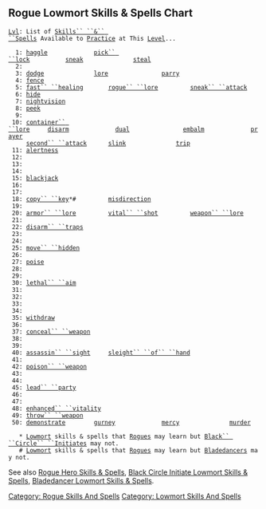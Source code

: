## Rogue Lowmort Skills & Spells Chart

[`Lvl`](Level.md "wikilink")`: List of `[`Skills`` ``&`` ``Spells`](:Category:_Skills_And_Spells.md "wikilink")` Available to `[`Practice`](Practice.md "wikilink")` at This `[`Level`](Level.md "wikilink")`...`  
`     `  
`  1: `[`haggle`](Haggle.md "wikilink")`             `[`pick`` ``lock`](Pick_Lock.md "wikilink")`          `[`sneak`](Sneak.md "wikilink")`              `[`steal`](Steal.md "wikilink")  
`  2: `  
`  3: `[`dodge`](Dodge.md "wikilink")`              `[`lore`](Lore.md "wikilink")`               `[`parry`](Parry.md "wikilink")  
`  4: `[`fence`](Fence.md "wikilink")  
`  5: `[`fast`` ``healing`](Fast_Healing.md "wikilink")`       `[`rogue`` ``lore`](Rogue_Lore.md "wikilink")`         `[`sneak`` ``attack`](Sneak_Attack.md "wikilink")  
`  6: `[`hide`](Hide.md "wikilink")  
`  7: `[`nightvision`](Nightvision.md "wikilink")  
`  8: `[`peek`](Peek.md "wikilink")  
`  9: `  
` 10: `[`container`` ``lore`](Container_Lore.md "wikilink")`     `[`disarm`](Disarm.md "wikilink")`             `[`dual`](Dual.md "wikilink")`               `[`embalm`](Embalm.md "wikilink")`             `[`prayer`](Prayer.md "wikilink")  
`     `[`second`` ``attack`](Second_Attack.md "wikilink")`      `[`slink`](Slink.md "wikilink")`              `[`trip`](Trip.md "wikilink")  
` 11: `[`alertness`](Alertness.md "wikilink")  
` 12: `  
` 13: `  
` 14: `  
` 15: `[`blackjack`](Blackjack.md "wikilink")  
` 16: `  
` 17: `  
` 18: `[`copy`` ``key`](Copy_Key.md "wikilink")`*#         `[`misdirection`](Misdirection.md "wikilink")  
` 19: `  
` 20: `[`armor`` ``lore`](Armor_Lore.md "wikilink")`         `[`vital`` ``shot`](Vital_Shot.md "wikilink")`         `[`weapon`` ``lore`](Weapon_Lore.md "wikilink")  
` 21: `  
` 22: `[`disarm`` ``traps`](Disarm_Traps.md "wikilink")  
` 23: `  
` 24: `  
` 25: `[`move`` ``hidden`](Move_Hidden.md "wikilink")  
` 26: `  
` 27: `[`poise`](Poise.md "wikilink")  
` 28: `  
` 29: `  
` 30: `[`lethal`` ``aim`](Lethal_Aim.md "wikilink")  
` 31: `  
` 32: `  
` 33: `  
` 34: `  
` 35: `[`withdraw`](Withdraw_(skill).md "wikilink")  
` 36: `  
` 37: `[`conceal`` ``weapon`](Conceal_Weapon.md "wikilink")  
` 38: `  
` 39: `  
` 40: `[`assassin`` ``sight`](Assassin_Sight.md "wikilink")`     `[`sleight`` ``of`` ``hand`](Sleight_Of_Hand.md "wikilink")  
` 41: `  
` 42: `[`poison`` ``weapon`](Poison_Weapon.md "wikilink")  
` 43: `  
` 44: `  
` 45: `[`lead`` ``party`](Lead_Party.md "wikilink")  
` 46: `  
` 47: `  
` 48: `[`enhanced`` ``vitality`](Enhanced_Vitality.md "wikilink")  
` 49: `[`throw`` ``weapon`](Throw_Weapon.md "wikilink")  
` 50: `[`demonstrate`](Demonstrate.md "wikilink")`        `[`gurney`](Gurney.md "wikilink")`             `[`mercy`](Mercy.md "wikilink")`              `[`murder`](Murder.md "wikilink")  
`     `  
`   * `[`Lowmort`](:Category:_Lowmort.md "wikilink")` skills & spells that `[`Rogues`](:Category:_Rogues.md "wikilink")` may learn but `[`Black`` ``Circle`` ``Initiates`](:Category:_Black_Circle_Initiates.md "wikilink")` may not.`  
`   # `[`Lowmort`](:Category:_Lowmort.md "wikilink")` skills & spells that `[`Rogues`](:Category:_Rogues.md "wikilink")` may learn but `[`Bladedancers`](:Category:_Bladedancers.md "wikilink")` may not.`

See also [Rogue Hero Skills &
Spells](:Category:_Rogue_Hero_Skills_And_Spells.md "wikilink"), [Black
Circle Initiate Lowmort Skills &
Spells](:Category:_Black_Circle_Initiate_Lowmort_Skills_And_Spells.md "wikilink"),
[Bladedancer Lowmort Skills &
Spells](:Category:_Bladedancer_Lowmort_Skills_And_Spells.md "wikilink").

[Category: Rogue Skills And
Spells](Category:_Rogue_Skills_And_Spells "wikilink") [Category: Lowmort
Skills And Spells](Category:_Lowmort_Skills_And_Spells "wikilink")

